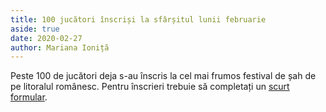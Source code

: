 ```yaml
---
title: 100 jucători înscriși la sfârșitul lunii februarie
aside: true
date: 2020-02-27
author: Mariana Ioniță
---
```


Peste 100 de jucători deja s-au înscris la cel mai frumos festival de șah de pe litoralul românesc.
Pentru înscrieri trebuie să completați un [scurt formular](/inscriere).
